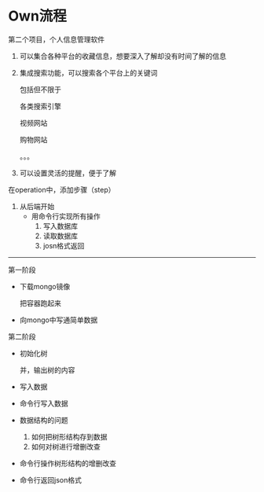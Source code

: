 # Own流程

第二个项目，个人信息管理软件

1. 可以集合各种平台的收藏信息，想要深入了解却没有时间了解的信息

2. 集成搜索功能，可以搜索各个平台上的关键词

   包括但不限于

   各类搜索引擎

   视频网站

   购物网站

   。。。

3. 可以设置灵活的提醒，便于了解





在operation中，添加步骤（step）





1. 从后端开始
   + 用命令行实现所有操作
     1. 写入数据库
     2. 读取数据库
     3. josn格式返回





---

第一阶段

+ 下载mongo镜像

  把容器跑起来

+ 向mongo中写通简单数据

第二阶段

+ 初始化树

  并，输出树的内容

+ 写入数据

+ 命令行写入数据

+ 数据结构的问题

  1. 如何把树形结构存到数据
  2. 如何对树进行增删改查

+ 命令行操作树形结构的增删改查
+ 命令行返回json格式







